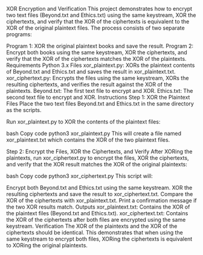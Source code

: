 XOR Encryption and Verification
This project demonstrates how to encrypt two text files (Beyond.txt and Ethics.txt) using the same keystream, XOR the ciphertexts, and verify that the XOR of the ciphertexts is equivalent to the XOR of the original plaintext files. The process consists of two separate programs:

Program 1: XOR the original plaintext books and save the result.
Program 2: Encrypt both books using the same keystream, XOR the ciphertexts, and verify that the XOR of the ciphertexts matches the XOR of the plaintexts.
Requirements
Python 3.x
Files
xor_plaintext.py: XORs the plaintext contents of Beyond.txt and Ethics.txt and saves the result in xor_plaintext.txt.
xor_ciphertext.py: Encrypts the files using the same keystream, XORs the resulting ciphertexts, and verifies the result against the XOR of the plaintexts.
Beyond.txt: The first text file to encrypt and XOR.
Ethics.txt: The second text file to encrypt and XOR.
Instructions
Step 1: XOR the Plaintext Files
Place the two text files Beyond.txt and Ethics.txt in the same directory as the scripts.

Run xor_plaintext.py to XOR the contents of the plaintext files:

bash
Copy code
python3 xor_plaintext.py
This will create a file named xor_plaintext.txt which contains the XOR of the two plaintext files.

Step 2: Encrypt the Files, XOR the Ciphertexts, and Verify
After XORing the plaintexts, run xor_ciphertext.py to encrypt the files, XOR the ciphertexts, and verify that the XOR result matches the XOR of the original plaintexts:

bash
Copy code
python3 xor_ciphertext.py
This script will:

Encrypt both Beyond.txt and Ethics.txt using the same keystream.
XOR the resulting ciphertexts and save the result to xor_ciphertext.txt.
Compare the XOR of the ciphertexts with xor_plaintext.txt.
Print a confirmation message if the two XOR results match.
Outputs
xor_plaintext.txt: Contains the XOR of the plaintext files (Beyond.txt and Ethics.txt).
xor_ciphertext.txt: Contains the XOR of the ciphertexts after both files are encrypted using the same keystream.
Verification
The XOR of the plaintexts and the XOR of the ciphertexts should be identical. This demonstrates that when using the same keystream to encrypt both files, XORing the ciphertexts is equivalent to XORing the original plaintexts.

